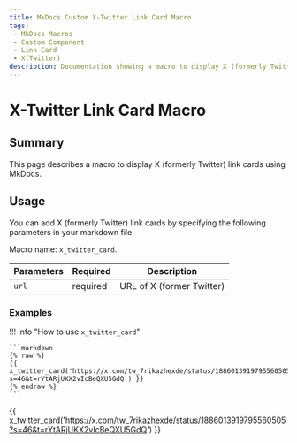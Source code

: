 ```yaml
---
title: MkDocs Custom X-Twitter Link Card Macro
tags:
 - MkDocs Macros
 - Custom Component
 - Link Card
 - X(Twitter)
description: Documentation showing a macro to display X (formerly Twitter) link cards using the MkDocs Macros Plugin.
---
```


# X-Twitter Link Card Macro

## Summary

This page describes a macro to display X (formerly Twitter) link cards using MkDocs.

## Usage

You can add X (formerly Twitter) link cards by specifying the following parameters in your markdown file.

Macro name: `x_twitter_card`.

| Parameters | Required | Description |
|-----------|------|------|
| `url` | required | URL of X (former Twitter) |

### Examples

!!! info "How to use `x_twitter_card`"

    ```markdown
    {% raw %}
    {{ x_twitter_card('https://x.com/tw_7rikazhexde/status/1886013919795560505?s=46&t=rYtARjUKX2vIcBeQXU5GdQ') }}
    {% endraw %}
    ```

{{ x_twitter_card('https://x.com/tw_7rikazhexde/status/1886013919795560505?s=46&t=rYtARjUKX2vIcBeQXU5GdQ') }}
